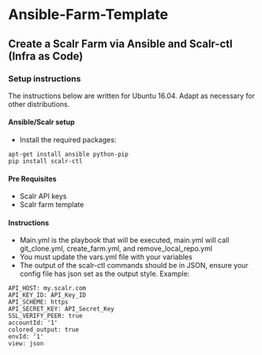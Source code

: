 # Ansible-Farm-Template

## Create a Scalr Farm via Ansible and Scalr-ctl (Infra as Code)

### Setup instructions

The instructions below are written for Ubuntu 16.04. Adapt as necessary for other distributions.

#### Ansible/Scalr setup

- Install the required packages:
```
apt-get install ansible python-pip
pip install scalr-ctl
```

#### Pre Requisites
- Scalr API keys
- Scalr farm template

#### Instructions
- Main.yml is the playbook that will be executed, main.yml will call git_clone.yml, create_farm.yml, and remove_local_repo.yml
- You must update the vars.yml file with your variables
- The output of the scalr-ctl commands should be in JSON, ensure your config file has json set as the output style. Example:
```
API_HOST: my.scalr.com
API_KEY_ID: API_Key_ID
API_SCHEME: https
API_SECRET_KEY: API_Secret_Key
SSL_VERIFY_PEER: true
accountId: '1'
colored_output: true
envId: '1'
view: json
```

